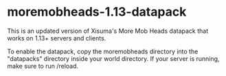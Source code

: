 # moremobheads-1.13-datapack
This is an updated version of Xisuma's More Mob Heads datapack that works on 1.13+ servers and clients.

To enable the datapack, copy the moremobheads directory into the "datapacks" directory inside your world directory. If your server is running, make sure to run /reload.
